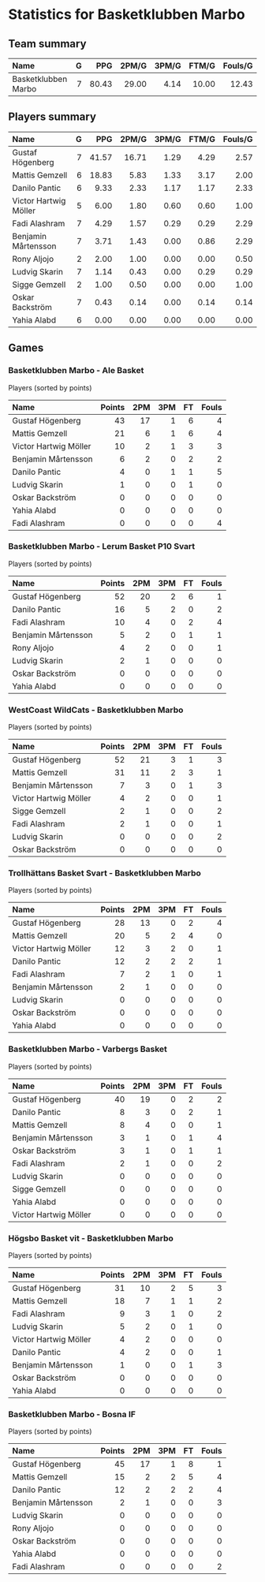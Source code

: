# Statistics for Basketklubben Marbo

## Team summary

| Name | G | PPG | 2PM/G | 3PM/G | FTM/G | Fouls/G |
|:-----|--:|----:|------:|------:|------:|--------:|
| Basketklubben Marbo | 7 | 80.43 | 29.00 | 4.14 | 10.00 | 12.43 |

## Players summary

| Name | G | PPG | 2PM/G | 3PM/G | FTM/G | Fouls/G |
|:-----|--:|----:|------:|------:|------:|--------:|
| Gustaf Högenberg | 7 | 41.57 | 16.71 | 1.29 | 4.29 | 2.57 |
| Mattis Gemzell | 6 | 18.83 | 5.83 | 1.33 | 3.17 | 2.00 |
| Danilo Pantic | 6 | 9.33 | 2.33 | 1.17 | 1.17 | 2.33 |
| Victor Hartwig Möller | 5 | 6.00 | 1.80 | 0.60 | 0.60 | 1.00 |
| Fadi Alashram | 7 | 4.29 | 1.57 | 0.29 | 0.29 | 2.29 |
| Benjamin Mårtensson | 7 | 3.71 | 1.43 | 0.00 | 0.86 | 2.29 |
| Rony Aljojo | 2 | 2.00 | 1.00 | 0.00 | 0.00 | 0.50 |
| Ludvig Skarin | 7 | 1.14 | 0.43 | 0.00 | 0.29 | 0.29 |
| Sigge Gemzell | 2 | 1.00 | 0.50 | 0.00 | 0.00 | 1.00 |
| Oskar Backström | 7 | 0.43 | 0.14 | 0.00 | 0.14 | 0.14 |
| Yahia Alabd | 6 | 0.00 | 0.00 | 0.00 | 0.00 | 0.00 |

## Games

### Basketklubben Marbo - Ale Basket

Players (sorted by points)

| Name | Points | 2PM | 3PM | FT | Fouls |
|:-----|-------:|----:|----:|---:|------:|
| Gustaf Högenberg | 43 | 17 |  1 |  6 |  4 |
| Mattis Gemzell | 21 |  6 |  1 |  6 |  4 |
| Victor Hartwig Möller | 10 |  2 |  1 |  3 |  3 |
| Benjamin Mårtensson |  6 |  2 |  0 |  2 |  2 |
| Danilo Pantic |  4 |  0 |  1 |  1 |  5 |
| Ludvig Skarin |  1 |  0 |  0 |  1 |  0 |
| Oskar Backström |  0 |  0 |  0 |  0 |  0 |
| Yahia Alabd |  0 |  0 |  0 |  0 |  0 |
| Fadi Alashram |  0 |  0 |  0 |  0 |  4 |

### Basketklubben Marbo - Lerum Basket P10 Svart

Players (sorted by points)

| Name | Points | 2PM | 3PM | FT | Fouls |
|:-----|-------:|----:|----:|---:|------:|
| Gustaf Högenberg | 52 | 20 |  2 |  6 |  1 |
| Danilo Pantic | 16 |  5 |  2 |  0 |  2 |
| Fadi Alashram | 10 |  4 |  0 |  2 |  4 |
| Benjamin Mårtensson |  5 |  2 |  0 |  1 |  1 |
| Rony Aljojo |  4 |  2 |  0 |  0 |  1 |
| Ludvig Skarin |  2 |  1 |  0 |  0 |  0 |
| Oskar Backström |  0 |  0 |  0 |  0 |  0 |
| Yahia Alabd |  0 |  0 |  0 |  0 |  0 |

### WestCoast WildCats - Basketklubben Marbo

Players (sorted by points)

| Name | Points | 2PM | 3PM | FT | Fouls |
|:-----|-------:|----:|----:|---:|------:|
| Gustaf Högenberg | 52 | 21 |  3 |  1 |  3 |
| Mattis Gemzell | 31 | 11 |  2 |  3 |  1 |
| Benjamin Mårtensson |  7 |  3 |  0 |  1 |  3 |
| Victor Hartwig Möller |  4 |  2 |  0 |  0 |  1 |
| Sigge Gemzell |  2 |  1 |  0 |  0 |  2 |
| Fadi Alashram |  2 |  1 |  0 |  0 |  1 |
| Ludvig Skarin |  0 |  0 |  0 |  0 |  2 |
| Oskar Backström |  0 |  0 |  0 |  0 |  0 |

### Trollhättans Basket Svart - Basketklubben Marbo

Players (sorted by points)

| Name | Points | 2PM | 3PM | FT | Fouls |
|:-----|-------:|----:|----:|---:|------:|
| Gustaf Högenberg | 28 | 13 |  0 |  2 |  4 |
| Mattis Gemzell | 20 |  5 |  2 |  4 |  0 |
| Victor Hartwig Möller | 12 |  3 |  2 |  0 |  1 |
| Danilo Pantic | 12 |  2 |  2 |  2 |  1 |
| Fadi Alashram |  7 |  2 |  1 |  0 |  1 |
| Benjamin Mårtensson |  2 |  1 |  0 |  0 |  0 |
| Ludvig Skarin |  0 |  0 |  0 |  0 |  0 |
| Oskar Backström |  0 |  0 |  0 |  0 |  0 |
| Yahia Alabd |  0 |  0 |  0 |  0 |  0 |

### Basketklubben Marbo - Varbergs Basket

Players (sorted by points)

| Name | Points | 2PM | 3PM | FT | Fouls |
|:-----|-------:|----:|----:|---:|------:|
| Gustaf Högenberg | 40 | 19 |  0 |  2 |  2 |
| Danilo Pantic |  8 |  3 |  0 |  2 |  1 |
| Mattis Gemzell |  8 |  4 |  0 |  0 |  1 |
| Benjamin Mårtensson |  3 |  1 |  0 |  1 |  4 |
| Oskar Backström |  3 |  1 |  0 |  1 |  1 |
| Fadi Alashram |  2 |  1 |  0 |  0 |  2 |
| Ludvig Skarin |  0 |  0 |  0 |  0 |  0 |
| Sigge Gemzell |  0 |  0 |  0 |  0 |  0 |
| Yahia Alabd |  0 |  0 |  0 |  0 |  0 |
| Victor Hartwig Möller |  0 |  0 |  0 |  0 |  0 |

### Högsbo Basket vit - Basketklubben Marbo

Players (sorted by points)

| Name | Points | 2PM | 3PM | FT | Fouls |
|:-----|-------:|----:|----:|---:|------:|
| Gustaf Högenberg | 31 | 10 |  2 |  5 |  3 |
| Mattis Gemzell | 18 |  7 |  1 |  1 |  2 |
| Fadi Alashram |  9 |  3 |  1 |  0 |  2 |
| Ludvig Skarin |  5 |  2 |  0 |  1 |  0 |
| Victor Hartwig Möller |  4 |  2 |  0 |  0 |  0 |
| Danilo Pantic |  4 |  2 |  0 |  0 |  1 |
| Benjamin Mårtensson |  1 |  0 |  0 |  1 |  3 |
| Oskar Backström |  0 |  0 |  0 |  0 |  0 |
| Yahia Alabd |  0 |  0 |  0 |  0 |  0 |

### Basketklubben Marbo - Bosna IF

Players (sorted by points)

| Name | Points | 2PM | 3PM | FT | Fouls |
|:-----|-------:|----:|----:|---:|------:|
| Gustaf Högenberg | 45 | 17 |  1 |  8 |  1 |
| Mattis Gemzell | 15 |  2 |  2 |  5 |  4 |
| Danilo Pantic | 12 |  2 |  2 |  2 |  4 |
| Benjamin Mårtensson |  2 |  1 |  0 |  0 |  3 |
| Ludvig Skarin |  0 |  0 |  0 |  0 |  0 |
| Rony Aljojo |  0 |  0 |  0 |  0 |  0 |
| Oskar Backström |  0 |  0 |  0 |  0 |  0 |
| Yahia Alabd |  0 |  0 |  0 |  0 |  0 |
| Fadi Alashram |  0 |  0 |  0 |  0 |  2 |

